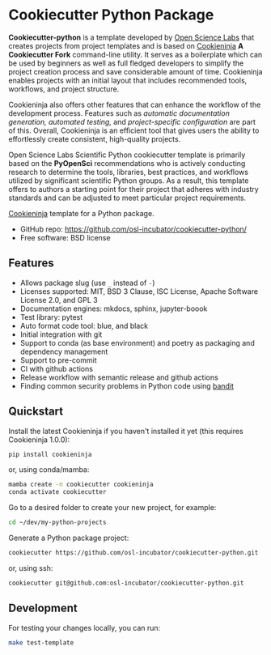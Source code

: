 # Cookiecutter Python Package

**Cookiecutter-python** is a template developed by [Open Science Labs](https://opensciencelabs.org/) that creates projects from project templates and is based on [Cookieninja](https://github.com/cookieninja-generator/cookieninja) **A Cookiecutter Fork** command-line utility. It serves as a boilerplate which can be used by beginners as well as full fledged developers to simplify the project creation process and save considerable amount of time.
Cookieninja enables projects with an initial layout that includes recommended tools, workflows, and project structure.

Cookieninja also offers other features that can enhance the workflow of the development process. Features such as *automatic documentation generation, automated testing,* and *project-specific configuration* are part of this. Overall, Cookieninja is an efficient tool that gives users the ability to effortlessly create consistent, high-quality projects.

Open Science Labs Scientific Python cookiecutter template is primarily based on the **PyOpenSci** recommendations who is actively conducting research to determine the tools, libraries, best practices, and workflows utilized by significant scientific Python groups. As a result, this template offers to authors a starting point for their project that adheres with industry standards and can be adjusted to meet particular project requirements.


[Cookieninja](https://github.com/cookieninja-generator/cookieninja) template
for a Python package.

  - GitHub repo: <https://github.com/osl-incubator/cookiecutter-python/>
  - Free software: BSD license

## Features

  - Allows package slug (use `_` instead of `-`)
  - Licenses supported: MIT, BSD 3 Clause, ISC License, Apache Software License 2.0, and GPL 3
  - Documentation engines: mkdocs, sphinx, jupyter-boook
  - Test library: pytest
  - Auto format code tool: blue, and black
  - Initial integration with git
  - Support to conda (as base environment) and poetry as packaging and dependency management
  - Support to pre-commit
  - CI with github actions
  - Release workflow with semantic release and github actions
  - Finding common security problems in Python code using [bandit](https://bandit.readthedocs.io/en/latest/)

## Quickstart

Install the latest Cookieninja if you haven't installed it yet (this
requires Cookieninja 1.0.0):

```bash
pip install cookieninja
```

or, using conda/mamba:

```bash
mamba create -n cookiecutter cookieninja
conda activate cookiecutter
```

Go to a desired folder to create your new project, for example:

```bash
cd ~/dev/my-python-projects
```

Generate a Python package project:

```bash
cookiecutter https://github.com/osl-incubator/cookiecutter-python.git
```

or, using ssh:

```bash
cookiecutter git@github.com:osl-incubator/cookiecutter-python.git
```

## Development

For testing your changes locally, you can run:

```bash
make test-template
```
